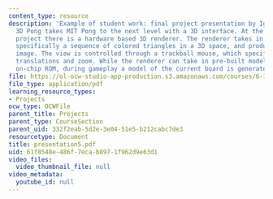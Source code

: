 ```yaml
---
content_type: resource
description: 'Example of student work: final project presentation by Igor Ginsburg.
  3D Pong takes MIT Pong to the next level with a 3D interface. At the heart of the
  project there is a hardware based 3D renderer. The renderer takes in a 3D model,
  specifically a sequence of colored triangles in a 3D space, and produces a 2D SVGA
  image. The view is controlled through a trackball mouse, which specifies rotations,
  translations and zoom. While the renderer can take in pre-built models stored in
  on-chip ROM, during gameplay a model of the current board is generated dynamically.'
file: https://ol-ocw-studio-app-production.s3.amazonaws.com/courses/6-111-introductory-digital-systems-laboratory-spring-2006/61f8548e486f7ecab8971f962d9e63d1_presentation5.pdf
file_type: application/pdf
learning_resource_types:
- Projects
ocw_type: OCWFile
parent_title: Projects
parent_type: CourseSection
parent_uid: 332f2eab-5d2e-3e04-51e5-b212cabc7de3
resourcetype: Document
title: presentation5.pdf
uid: 61f8548e-486f-7eca-b897-1f962d9e63d1
video_files:
  video_thumbnail_file: null
video_metadata:
  youtube_id: null
---
```

